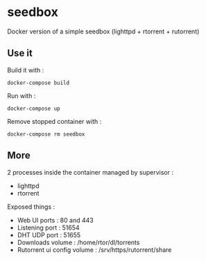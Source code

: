 # seedbox
Docker version of a simple seedbox (lighttpd + rtorrent + rutorrent)

## Use it

Build it  with :
```
docker-compose build
```

Run with :
```
docker-compose up
```

Remove stopped container with :
```
docker-compose rm seedbox
```

## More

2 processes inside the container managed by supervisor :
- lighttpd
- rtorrent

Exposed things :
 - Web UI ports : 80 and 443
 - Listening port : 51654
 - DHT UDP port : 51655
 - Downloads volume : /home/rtor/dl/torrents
 - Rutorrent ui config volume : /srv/https/rutorrent/share
